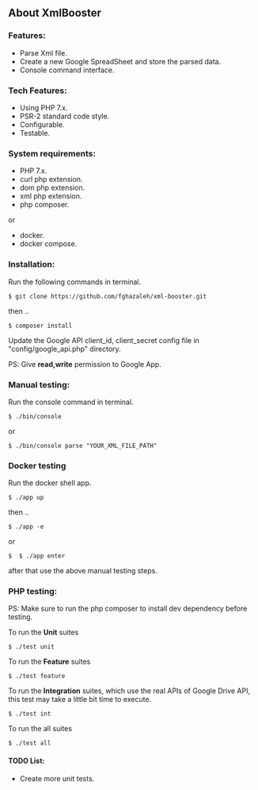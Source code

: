 ## About XmlBooster



### Features:
- Parse Xml file.
- Create a new Google SpreadSheet and store the parsed data.
- Console command interface.

### Tech Features:
- Using PHP 7.x.
- PSR-2 standard code style.
- Configurable.
- Testable.

### System requirements:
- PHP 7.x.
- curl php extension.
- dom php extension.
- xml php extension.
- php composer.

or 

- docker.
- docker compose.

### Installation:

Run the following commands in terminal.

~~~
$ git clone https://github.com/fghazaleh/xml-booster.git
~~~
then ..
~~~
$ composer install
~~~
Update the Google API client_id, client_secret config file in "config/google_api.php" directory.

PS: Give **read,write** permission to Google App.

### Manual testing:

Run the console command in terminal. 
~~~
$ ./bin/console
~~~

or 

~~~
$ ./bin/console parse "YOUR_XML_FILE_PATH"
~~~

### Docker testing

Run the docker shell app.
~~~
$ ./app up
~~~

then ..
~~~
$ ./app -e
~~~

or 
~~~
$  $ ./app enter
~~~

after that use the above manual testing steps. 


### PHP testing:

PS: Make sure to run the php composer to install dev dependency before testing.

To run the **Unit** suites
~~~
$ ./test unit
~~~

To run the **Feature** suites
~~~
$ ./test feature
~~~

To run the **Integration** suites, which use the real APIs of Google Drive API,
 this test may take a little bit time to execute.
~~~
$ ./test int
~~~

To run the all suites
~~~
$ ./test all
~~~

#### TODO List:
- Create more unit tests.
